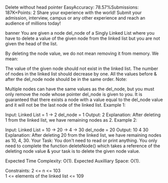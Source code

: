 Delete without head pointer
EasyAccuracy: 78.57%Submissions: 187K+Points: 2
Share your experience with the world! Submit your admission, interview, campus or any other experience and reach an audience of millions today!

banner
You are given a node del_node of a Singly Linked List where you have to delete a value of the given node from the linked list but you are not given the head of the list.

By deleting the node value, we do not mean removing it from memory. We mean:

The value of the given node should not exist in the linked list.
The number of nodes in the linked list should decrease by one.
All the values before & after the del_node node should be in the same order.
Note:

Multiple nodes can have the same values as the del_node, but you must only remove the node whose pointer del_node is given to you.
It is guaranteed that there exists a node with a value equal to the del_node value and it will not be the last node of the linked list.
Example 1:

Input:
Linked List = 1 -> 2
del_node = 1
Output: 
2
Explanation: 
After deleting 1 from the linked list, 
we have remaining nodes as 2.
Example 2:

Input:
Linked List = 10 -> 20 -> 4 -> 30
del_node = 20
Output: 
10 4 30
Explanation: 
After deleting 20 from the linked list, 
we have remaining nodes as 10, 4, 30.
Your Task:
You don't need to read or print anything. You only need to complete the function deleteNode() which takes a reference of the deleting node value & your task is to delete the given node value.

Expected Time Complexity: O(1).
Expected Auxilliary Space: O(1).

Constraints:
2 <= n <= 103  
1 <= elements of the linked list <= 109